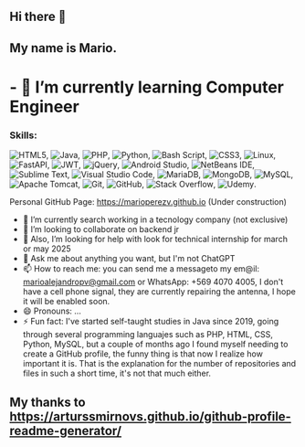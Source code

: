 ## Hi there 👋
## My name is Mario.
# - 🌱 I’m currently learning Computer Engineer
### Skills:

![HTML5](https://img.shields.io/badge/html5-%23E34F26.svg?style=for-the-badge&logo=html5&logoColor=white), ![Java](https://img.shields.io/badge/java-%23ED8B00.svg?style=for-the-badge&logo=openjdk&logoColor=white), ![PHP](https://img.shields.io/badge/php-%23777BB4.svg?style=for-the-badge&logo=php&logoColor=white), ![Python](https://img.shields.io/badge/python-3670A0?style=for-the-badge&logo=python&logoColor=ffdd54), ![Bash Script](https://img.shields.io/badge/bash_script-%23121011.svg?style=for-the-badge&logo=gnu-bash&logoColor=white), ![CSS3](https://img.shields.io/badge/css3-%231572B6.svg?style=for-the-badge&logo=css3&logoColor=white), ![Linux](https://img.shields.io/badge/Linux-FCC624?style=for-the-badge&logo=linux&logoColor=black), ![FastAPI](https://img.shields.io/badge/FastAPI-005571?style=for-the-badge&logo=fastapi), ![JWT](https://img.shields.io/badge/JWT-black?style=for-the-badge&logo=JSON%20web%20tokens), ![jQuery](https://img.shields.io/badge/jquery-%230769AD.svg?style=for-the-badge&logo=jquery&logoColor=white), ![Android Studio](https://img.shields.io/badge/android%20studio-346ac1?style=for-the-badge&logo=android%20studio&logoColor=white), ![NetBeans IDE](https://img.shields.io/badge/NetBeansIDE-1B6AC6.svg?style=for-the-badge&logo=apache-netbeans-ide&logoColor=white), ![Sublime Text](https://img.shields.io/badge/sublime_text-%23575757.svg?style=for-the-badge&logo=sublime-text&logoColor=important), ![Visual Studio Code](https://img.shields.io/badge/Visual%20Studio%20Code-0078d7.svg?style=for-the-badge&logo=visual-studio-code&logoColor=white), ![MariaDB](https://img.shields.io/badge/MariaDB-003545?style=for-the-badge&logo=mariadb&logoColor=white), ![MongoDB](https://img.shields.io/badge/MongoDB-%234ea94b.svg?style=for-the-badge&logo=mongodb&logoColor=white), ![MySQL](https://img.shields.io/badge/mysql-4479A1.svg?style=for-the-badge&logo=mysql&logoColor=white), ![Apache Tomcat](https://img.shields.io/badge/apache%20tomcat-%23F8DC75.svg?style=for-the-badge&logo=apache-tomcat&logoColor=black), ![Git](https://img.shields.io/badge/git-%23F05033.svg?style=for-the-badge&logo=git&logoColor=white), ![GitHub](https://img.shields.io/badge/github-%23121011.svg?style=for-the-badge&logo=github&logoColor=white), ![Stack Overflow](https://img.shields.io/badge/-Stackoverflow-FE7A16?style=for-the-badge&logo=stack-overflow&logoColor=white), ![Udemy](https://img.shields.io/badge/Udemy-A435F0?style=for-the-badge&logo=Udemy&logoColor=white).

<!--
**MarioPerezV/MarioPerezV** is a ✨ _special_ ✨ repository because its `README.md` (this file) appears on your GitHub profile.
Here are some ideas to get you started:
-->
Personal GitHub Page: https://marioperezv.github.io  (Under construction)
- 🔭 I’m currently search working in a tecnology company (not exclusive)
- 👯 I’m looking to collaborate on backend jr
- 🤔 Also, I’m looking for help with look for technical internship for march or may 2025
- 💬 Ask me about anything you want, but I'm not ChatGPT
- 📫 How to reach me: you can send me a messageto my em@il: marioalejandropv@gmail.com or WhatsApp: +569 4070 4005, I don't have a cell phone signal, they are currently repairing the antenna, I hope it will be enabled soon.
- 😄 Pronouns: ...
- ⚡ Fun fact: 
I've started self-taught studies in Java since 2019, going through several programming languajes such as PHP, HTML, CSS, Python, MySQL, but a couple of months ago I found myself needing to create a GitHub profile, the funny thing is that now I realize how important it is. That is the explanation for the number of repositories and files in such a short time, it's not that much either.
## My thanks to **https://arturssmirnovs.github.io/github-profile-readme-generator/**
